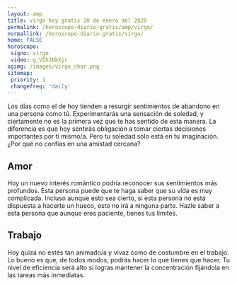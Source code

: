 ```yaml
---
layout: amp
title: virgo hoy gratis 20 de enero del 2020 
permalink: /horoscopo-diario-gratis/amp/virgo/
normallink: /horoscopo-diario-gratis/virgo/
home: FALSE
horoscopo:
 signo: virgo
 video: g_VIh3NkXjc
ogimg: /images/virgo_char.png
sitemap:
 priority: 1
 changefreq: 'daily'
---
```



Los días como el de hoy tienden a resurgir sentimientos de abandono en una persona como tú. Experimentarás una sensación de soledad, y ciertamente no es la primera vez que te has sentido de esta manera. La diferencia es que hoy sentirás obligación a tomar ciertas decisiones importantes por ti mismo/a. Pero tu soledad sólo está en tu imaginación. ¿Por qué no confías en una amistad cercana?

## Amor

Hoy un nuevo interés romántico podría reconocer sus sentimientos más profundos. Esta persona puede que te haga saber que su vida es muy complicada. Incluso aunque esto sea cierto, si esta persona no está dispuesta a hacerte un hueco, esto no irá a ninguna parte. Hazle saber a esta persona que aunque eres paciente, tienes tus límites.

## Trabajo

Hoy quizá no estés tan animado/a y vivaz como de costumbre en el trabajo. Lo bueno es que, de todos modos, podrás hacer lo que tienes que hacer. Tu nivel de eficiencia será alto si logras mantener la concentración fijándola en las tareas más inmediatas.